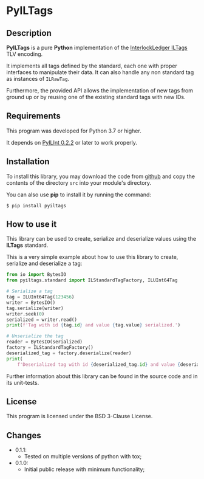 # PyILTags

## Description

**PyILTags** is a pure **Python** implementation of the
[InterlockLedger ILTags](https://github.com/interlockledger/specification/tree/master/ILTags)
TLV encoding.

It implements all tags defined by the standard, each one with proper interfaces to manipulate
their data. It can also handle any non standard tag as instances of `ILRawTag`.

Furthermore, the provided API allows the implementation of new tags from ground up or by reusing
one of the existing standard tags with new IDs.

## Requirements

This program was developed for Python 3.7 or higher.

It depends on [PyILInt 0.2.2](https://pypi.org/project/pyilint/) or later to work properly.

## Installation

To install this library, you may download the code from 
[github](https://github.com/interlockledger/pyiltags) and copy
the contents of the directory ``src`` into your module's directory.

You can also use **pip** to install it by running the command:

```
$ pip install pyiltags
```

## How to use it

This library can be used to create, serialize and deserialize values
using the **ILTags** standard.

This is a very simple example about how to use this library to
create, serialize and deserialize a tag:

```python
from io import BytesIO
from pyiltags.standard import ILStandardTagFactory, ILUInt64Tag

# Serialize a tag
tag = ILUInt64Tag(123456)
writer = BytesIO()
tag.serialize(writer)
writer.seek(0)
serialized = writer.read()
print(f'Tag with id {tag.id} and value {tag.value} serialized.')

# Unserialize the tag
reader = BytesIO(serialized)
factory = ILStandardTagFactory()
deserialized_tag = factory.deserialize(reader)
print(
    f'Deserialized tag with id {deserialized_tag.id} and value {deserialized_tag.value}.')
```

Further information about this library can be found in the source code and in
its unit-tests.

## License

This program is licensed under the BSD 3-Clause License.

## Changes

- 0.1.1:
    - Tested on multiple versions of python with tox;
- 0.1.0:
    - Initial public release with minimum functionality;
